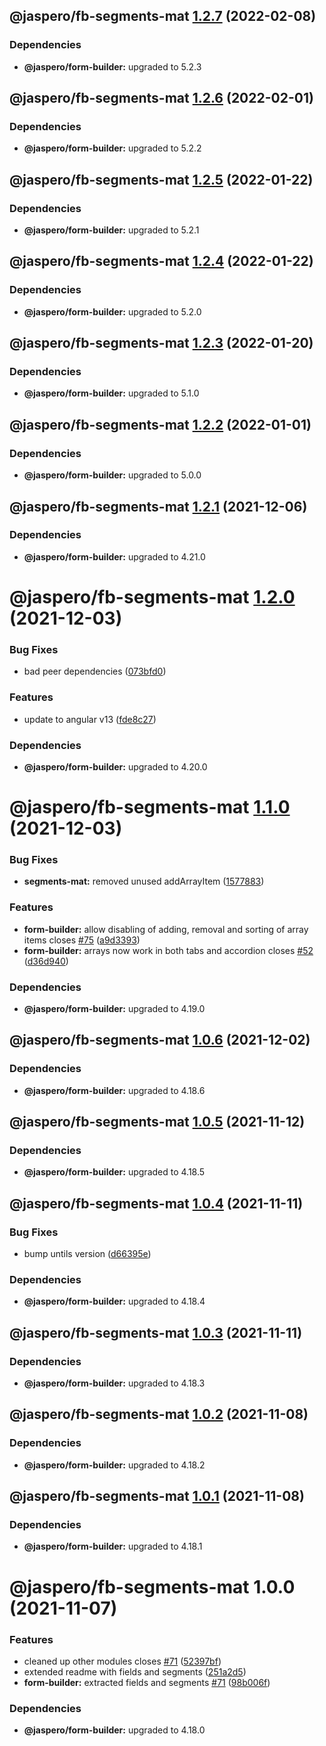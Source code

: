 ## @jaspero/fb-segments-mat [1.2.7](https://github.com/Jaspero/schema-forms/compare/@jaspero/fb-segments-mat@1.2.6...@jaspero/fb-segments-mat@1.2.7) (2022-02-08)





### Dependencies

* **@jaspero/form-builder:** upgraded to 5.2.3

## @jaspero/fb-segments-mat [1.2.6](https://github.com/Jaspero/schema-forms/compare/@jaspero/fb-segments-mat@1.2.5...@jaspero/fb-segments-mat@1.2.6) (2022-02-01)





### Dependencies

* **@jaspero/form-builder:** upgraded to 5.2.2

## @jaspero/fb-segments-mat [1.2.5](https://github.com/Jaspero/schema-forms/compare/@jaspero/fb-segments-mat@1.2.4...@jaspero/fb-segments-mat@1.2.5) (2022-01-22)





### Dependencies

* **@jaspero/form-builder:** upgraded to 5.2.1

## @jaspero/fb-segments-mat [1.2.4](https://github.com/Jaspero/schema-forms/compare/@jaspero/fb-segments-mat@1.2.3...@jaspero/fb-segments-mat@1.2.4) (2022-01-22)





### Dependencies

* **@jaspero/form-builder:** upgraded to 5.2.0

## @jaspero/fb-segments-mat [1.2.3](https://github.com/Jaspero/schema-forms/compare/@jaspero/fb-segments-mat@1.2.2...@jaspero/fb-segments-mat@1.2.3) (2022-01-20)





### Dependencies

* **@jaspero/form-builder:** upgraded to 5.1.0

## @jaspero/fb-segments-mat [1.2.2](https://github.com/Jaspero/schema-forms/compare/@jaspero/fb-segments-mat@1.2.1...@jaspero/fb-segments-mat@1.2.2) (2022-01-01)





### Dependencies

* **@jaspero/form-builder:** upgraded to 5.0.0

## @jaspero/fb-segments-mat [1.2.1](https://github.com/Jaspero/schema-forms/compare/@jaspero/fb-segments-mat@1.2.0...@jaspero/fb-segments-mat@1.2.1) (2021-12-06)





### Dependencies

* **@jaspero/form-builder:** upgraded to 4.21.0

# @jaspero/fb-segments-mat [1.2.0](https://github.com/Jaspero/schema-forms/compare/@jaspero/fb-segments-mat@1.1.0...@jaspero/fb-segments-mat@1.2.0) (2021-12-03)


### Bug Fixes

* bad peer dependencies ([073bfd0](https://github.com/Jaspero/schema-forms/commit/073bfd0505308fc7c321f95d0d55491051a8764c))


### Features

* update to angular v13 ([fde8c27](https://github.com/Jaspero/schema-forms/commit/fde8c273f646a7cd3dbf3224cbeabd32d495e651))





### Dependencies

* **@jaspero/form-builder:** upgraded to 4.20.0

# @jaspero/fb-segments-mat [1.1.0](https://github.com/Jaspero/schema-forms/compare/@jaspero/fb-segments-mat@1.0.6...@jaspero/fb-segments-mat@1.1.0) (2021-12-03)


### Bug Fixes

* **segments-mat:** removed unused addArrayItem ([1577883](https://github.com/Jaspero/schema-forms/commit/15778836d23b5ac2206a419d446b9573b721048a))


### Features

* **form-builder:** allow disabling of adding, removal and sorting of array items closes [#75](https://github.com/Jaspero/schema-forms/issues/75) ([a9d3393](https://github.com/Jaspero/schema-forms/commit/a9d3393c0fecbd8a952c241f0ca68c3091f03d35))
* **form-builder:** arrays now work in both tabs and accordion closes [#52](https://github.com/Jaspero/schema-forms/issues/52) ([d36d940](https://github.com/Jaspero/schema-forms/commit/d36d94052c215e9dc7bca0cc45674b7e8f471104))





### Dependencies

* **@jaspero/form-builder:** upgraded to 4.19.0

## @jaspero/fb-segments-mat [1.0.6](https://github.com/Jaspero/schema-forms/compare/@jaspero/fb-segments-mat@1.0.5...@jaspero/fb-segments-mat@1.0.6) (2021-12-02)





### Dependencies

* **@jaspero/form-builder:** upgraded to 4.18.6

## @jaspero/fb-segments-mat [1.0.5](https://github.com/Jaspero/schema-forms/compare/@jaspero/fb-segments-mat@1.0.4...@jaspero/fb-segments-mat@1.0.5) (2021-11-12)





### Dependencies

* **@jaspero/form-builder:** upgraded to 4.18.5

## @jaspero/fb-segments-mat [1.0.4](https://github.com/Jaspero/schema-forms/compare/@jaspero/fb-segments-mat@1.0.3...@jaspero/fb-segments-mat@1.0.4) (2021-11-11)


### Bug Fixes

* bump untils version ([d66395e](https://github.com/Jaspero/schema-forms/commit/d66395e24823e9609e31689346b17ee5f2c35c05))





### Dependencies

* **@jaspero/form-builder:** upgraded to 4.18.4

## @jaspero/fb-segments-mat [1.0.3](https://github.com/Jaspero/schema-forms/compare/@jaspero/fb-segments-mat@1.0.2...@jaspero/fb-segments-mat@1.0.3) (2021-11-11)





### Dependencies

* **@jaspero/form-builder:** upgraded to 4.18.3

## @jaspero/fb-segments-mat [1.0.2](https://github.com/Jaspero/schema-forms/compare/@jaspero/fb-segments-mat@1.0.1...@jaspero/fb-segments-mat@1.0.2) (2021-11-08)





### Dependencies

* **@jaspero/form-builder:** upgraded to 4.18.2

## @jaspero/fb-segments-mat [1.0.1](https://github.com/Jaspero/schema-forms/compare/@jaspero/fb-segments-mat@1.0.0...@jaspero/fb-segments-mat@1.0.1) (2021-11-08)





### Dependencies

* **@jaspero/form-builder:** upgraded to 4.18.1

# @jaspero/fb-segments-mat 1.0.0 (2021-11-07)


### Features

* cleaned up other modules closes [#71](https://github.com/Jaspero/schema-forms/issues/71) ([52397bf](https://github.com/Jaspero/schema-forms/commit/52397bf1eb575d86e4ad639d283fadaedfcd357e))
* extended readme with fields and segments ([251a2d5](https://github.com/Jaspero/schema-forms/commit/251a2d5d9a3f61f776f9d8faf8c7ec3612d9b084))
* **form-builder:** extracted fields and segments [#71](https://github.com/Jaspero/schema-forms/issues/71) ([98b006f](https://github.com/Jaspero/schema-forms/commit/98b006f4860d9d90c712489656a6bd594d321c1b))





### Dependencies

* **@jaspero/form-builder:** upgraded to 4.18.0
